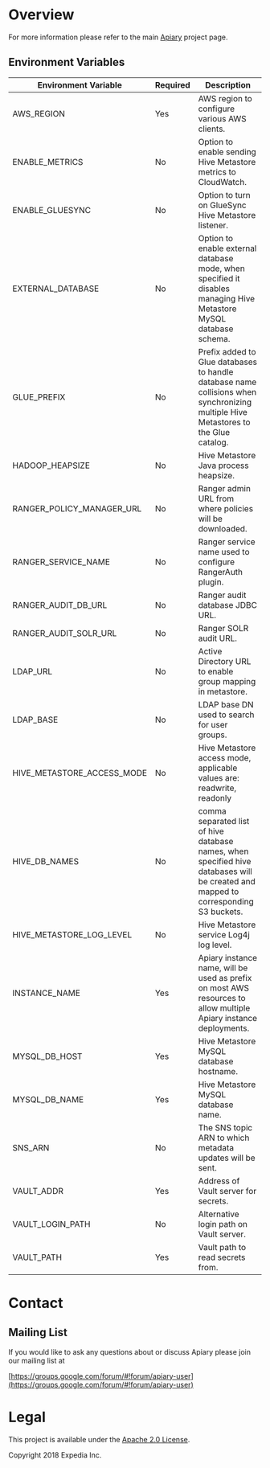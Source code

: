 
# Overview

For more information please refer to the main [Apiary](https://github.com/ExpediaInc/apiary) project page.

## Environment Variables
|Environment Variable|Required|Description|
|----|----|----|
|AWS_REGION|Yes|AWS region to configure various AWS clients.|
|ENABLE_METRICS|No|Option to enable sending Hive Metastore metrics to CloudWatch.|
|ENABLE_GLUESYNC|No|Option to turn on GlueSync Hive Metastore listener.|
|EXTERNAL_DATABASE|No|Option to enable external database mode, when specified it disables managing Hive Metastore MySQL database schema.|
|GLUE_PREFIX|No|Prefix added to Glue databases to handle database name collisions when synchronizing multiple Hive Metastores to the Glue catalog.|
|HADOOP_HEAPSIZE|No|Hive Metastore Java process heapsize.|
|RANGER_POLICY_MANAGER_URL|No|Ranger admin URL from where policies will be downloaded.|
|RANGER_SERVICE_NAME|No|Ranger service name used to configure RangerAuth plugin.|
|RANGER_AUDIT_DB_URL|No|Ranger audit database JDBC URL.|
|RANGER_AUDIT_SOLR_URL|No|Ranger SOLR audit URL.|
|LDAP_URL|No|Active Directory URL to enable group mapping in metastore.|
|LDAP_BASE|No|LDAP base DN used to search for user groups.|
|HIVE_METASTORE_ACCESS_MODE|No|Hive Metastore access mode, applicable values are: readwrite, readonly|
|HIVE_DB_NAMES|No|comma separated list of hive database names, when specified hive databases will be created and mapped to corresponding S3 buckets.|
|HIVE_METASTORE_LOG_LEVEL|No|Hive Metastore service Log4j log level.|
|INSTANCE_NAME|Yes|Apiary instance name, will be used as prefix on most AWS resources to allow multiple Apiary instance deployments.|
|MYSQL_DB_HOST|Yes|Hive Metastore MySQL database hostname.|
|MYSQL_DB_NAME|Yes|Hive Metastore MySQL database name.|
|SNS_ARN|No|The SNS topic ARN to which metadata updates will be sent.|
|VAULT_ADDR|Yes|Address of Vault server for secrets.|
|VAULT_LOGIN_PATH|No|Alternative login path on Vault server.|
|VAULT_PATH|Yes|Vault path to read secrets from.|

# Contact

## Mailing List
If you would like to ask any questions about or discuss Apiary please join our mailing list at

  [https://groups.google.com/forum/#!forum/apiary-user](https://groups.google.com/forum/#!forum/apiary-user)

# Legal
This project is available under the [Apache 2.0 License](http://www.apache.org/licenses/LICENSE-2.0.html).

Copyright 2018 Expedia Inc.
